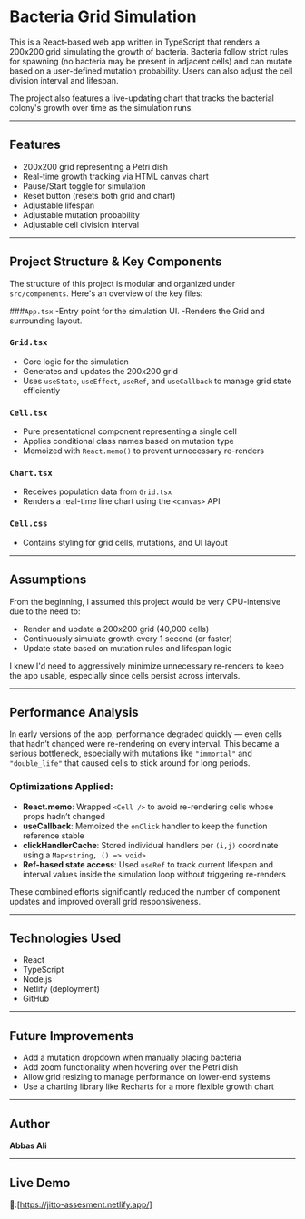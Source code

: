 # Bacteria Grid Simulation

This is a React-based web app written in TypeScript that renders a 200x200 grid simulating the growth of bacteria. Bacteria follow strict rules for spawning (no bacteria may be present in adjacent cells) and can mutate based on a user-defined mutation probability. Users can also adjust the cell division interval and lifespan.

The project also features a live-updating chart that tracks the bacterial colony's growth over time as the simulation runs.

---

## Features

- 200x200 grid representing a Petri dish
- Real-time growth tracking via HTML canvas chart
- Pause/Start toggle for simulation
- Reset button (resets both grid and chart)
- Adjustable lifespan
- Adjustable mutation probability
- Adjustable cell division interval

---

## Project Structure & Key Components

The structure of this project is modular and organized under `src/components`. Here's an overview of the key files:

###`App.tsx`
 -Entry point for the simulation UI.
 -Renders the Grid and surrounding layout.

### `Grid.tsx`
- Core logic for the simulation
- Generates and updates the 200x200 grid
- Uses `useState`, `useEffect`, `useRef`, and `useCallback` to manage grid state efficiently

### `Cell.tsx`
- Pure presentational component representing a single cell
- Applies conditional class names based on mutation type
- Memoized with `React.memo()` to prevent unnecessary re-renders

### `Chart.tsx`
- Receives population data from `Grid.tsx`
- Renders a real-time line chart using the `<canvas>` API

### `Cell.css`
- Contains styling for grid cells, mutations, and UI layout

---

## Assumptions

From the beginning, I assumed this project would be very CPU-intensive due to the need to:
- Render and update a 200x200 grid (40,000 cells)
- Continuously simulate growth every 1 second (or faster)
- Update state based on mutation rules and lifespan logic

I knew I'd need to aggressively minimize unnecessary re-renders to keep the app usable, especially since cells persist across intervals.

---

## Performance Analysis

In early versions of the app, performance degraded quickly — even cells that hadn’t changed were re-rendering on every interval. This became a serious bottleneck, especially with mutations like `"immortal"` and `"double_life"` that caused cells to stick around for long periods.

### Optimizations Applied:

- **React.memo**: Wrapped `<Cell />` to avoid re-rendering cells whose props hadn’t changed
- **useCallback**: Memoized the `onClick` handler to keep the function reference stable
- **clickHandlerCache**: Stored individual handlers per `(i,j)` coordinate using a `Map<string, () => void>`
-  **Ref-based state access**: Used `useRef` to track current lifespan and interval values inside the simulation loop without triggering re-renders

These combined efforts significantly reduced the number of component updates and improved overall grid responsiveness.

---

## Technologies Used

- React
- TypeScript
- Node.js
- Netlify (deployment)
- GitHub

---

## Future Improvements

- Add a mutation dropdown when manually placing bacteria
- Add zoom functionality when hovering over the Petri dish
- Allow grid resizing to manage performance on lower-end systems
- Use a charting library like Recharts for a more flexible growth chart

---

## Author

**Abbas Ali**  

---

## Live Demo

🔗:[https://jitto-assesment.netlify.app/]
